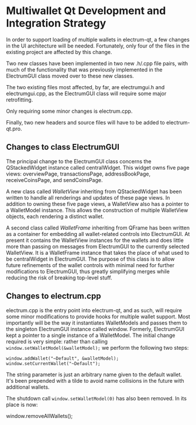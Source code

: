 Multiwallet Qt Development and Integration Strategy
===================================================

In order to support loading of multiple wallets in electrum-qt, a few changes in the UI architecture will be needed.
Fortunately, only four of the files in the existing project are affected by this change.

Two new classes have been implemented in two new .h/.cpp file pairs, with much of the functionality that was previously
implemented in the ElectrumGUI class moved over to these new classes.

The two existing files most affected, by far, are electrumgui.h and electrumgui.cpp, as the ElectrumGUI class will require
some major retrofitting.

Only requiring some minor changes is electrum.cpp.

Finally, two new headers and source files will have to be added to electrum-qt.pro.

Changes to class ElectrumGUI
---------------------------
The principal change to the ElectrumGUI class concerns the QStackedWidget instance called centralWidget.
This widget owns five page views: overviewPage, transactionsPage, addressBookPage, receiveCoinsPage, and sendCoinsPage.

A new class called *WalletView* inheriting from QStackedWidget has been written to handle all renderings and updates of
these page views. In addition to owning these five page views, a WalletView also has a pointer to a WalletModel instance.
This allows the construction of multiple WalletView objects, each rendering a distinct wallet.

A second class called *WalletFrame* inheriting from QFrame has been written as a container for embedding all wallet-related
controls into ElectrumGUI. At present it contains the WalletView instances for the wallets and does little more than passing on messages
from ElectrumGUI to the currently selected WalletView. It is a WalletFrame instance
that takes the place of what used to be centralWidget in ElectrumGUI. The purpose of this class is to allow future
refinements of the wallet controls with minimal need for further modifications to ElectrumGUI, thus greatly simplifying
merges while reducing the risk of breaking top-level stuff.

Changes to electrum.cpp
----------------------
electrum.cpp is the entry point into electrum-qt, and as such, will require some minor modifications to provide hooks for
multiple wallet support. Most importantly will be the way it instantiates WalletModels and passes them to the
singleton ElectrumGUI instance called window. Formerly, ElectrumGUI kept a pointer to a single instance of a WalletModel.
The initial change required is very simple: rather than calling `window.setWalletModel(&walletModel);` we perform the
following two steps:

	window.addWallet("~Default", &walletModel);
	window.setCurrentWallet("~Default");

The string parameter is just an arbitrary name given to the default wallet. It's been prepended with a tilde to avoid name collisions in the future with additional wallets.

The shutdown call `window.setWalletModel(0)` has also been removed. In its place is now:

window.removeAllWallets();

